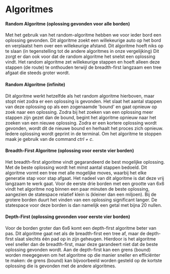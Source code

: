 # Algoritmes

#### Random Algoritme (oplossing gevonden voor alle borden)
Met het gebruik van het random-algoritme hebben we voor ieder bord een oplossing gevonden. Dit algoritme zoekt een willekeurige auto op het bord en verplaatst hem over een willekeurige afstand. Dit algoritme hoeft niks op te slaan (in tegenstelling tot de andere algoritmes in onze vergelijking) Dit zorgt er dan ook voor dat de random algoritme het snelst een oplossing vindt. Het random algoritme zet willekeurige stappen en hoeft alleen deze stappen (de route) te onthouden terwijl de breadth-first langzaam een tree afgaat die steeds groter wordt. 

#### Random Algoritme (infinite)
Dit algoritme werkt hetzelfde als het random algoritme hierboven, maar stopt niet zodra er een oplossing is gevonden. Het slaat het aantal stappen van deze oplossing op als een zogenaamde 'bound' en gaat opnieuw op zoek naar een oplossing. Zodra bij het zoeken van een oplossing meer stappen zijn gezet dan de bound, begint het algoritme opnieuw naar het zoeken van een nieuwe oplossing. Zodra er een kortere oplossing wordt gevonden, wordt dit de nieuwe bound en herhaalt het proces zich opnieuw. Iedere oplossing wordt geprint in de terminal. Om het algoritme te stoppen maak je gebruik van de command _ctrl + c_.

#### Breadth-First Algoritme (oplossing voor eerste vier borden)
Het breadth-first algoritme vindt gegarandeerd de best mogelijke oplossing. Met de beste oplossing wordt het minst aantal stappen bedoeld. Dit algoritme vormt een tree met alle mogelijke moves, waarbij het elke generatie stap voor stap afgaat. Het nadeel van dit algoritme is dat deze vrij langzaam te werk gaat. Voor de eerste drie borden met een grootte van 6x6 vindt het algoritme nog binnen een paar minuten de beste oplossing, aangezien de statespace relatief klein is (kleiner dan een miljoen). Bij de grotere borden duurt het vinden van een oplossing significant langer. De statespace voor deze borden is dan namelijk een getal met bijna 20 nullen.

#### Depth-First (oplossing gevonden voor eerste vier borden)
Voor de borden groter dan 6x6 komt een depth-first algoritme beter van pas. Dit algoritme gaat net als de breadth-first een tree af, maar de depth-first slaat slechts één pad op in zijn geheugen. Hierdoor is het algoritme veel sneller dan de breadth-first, maar deze garandeert niet dat de beste oplossing gevonden wordt. Aan de depth-first kan een grens (bound) worden meegegeven om het algoritme op die manier sneller en efficiënter te maken: de grens (bound) kan bijvoorbeeld worden gesteld op de kortste oplossing die is gevonden met de andere algoritmes. 
